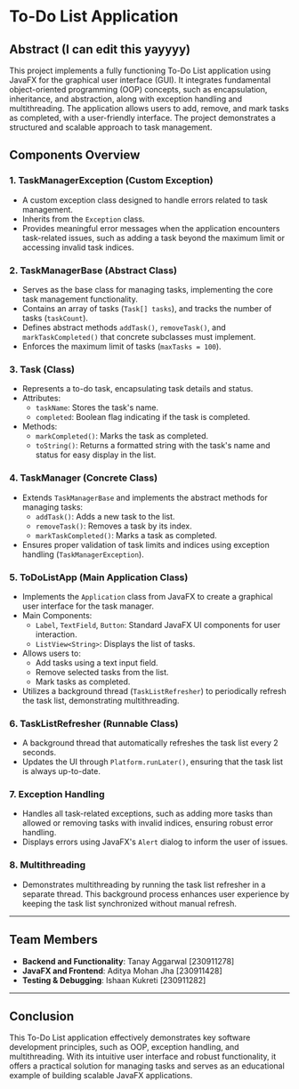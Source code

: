 # To-Do List Application

## Abstract (I can edit this yayyyy)

This project implements a fully functioning To-Do List application using JavaFX for the graphical user interface (GUI). It integrates fundamental object-oriented programming (OOP) concepts, such as encapsulation, inheritance, and abstraction, along with exception handling and multithreading. The application allows users to add, remove, and mark tasks as completed, with a user-friendly interface. The project demonstrates a structured and scalable approach to task management.

## Components Overview

### 1. **TaskManagerException (Custom Exception)**
   - A custom exception class designed to handle errors related to task management.
   - Inherits from the `Exception` class.
   - Provides meaningful error messages when the application encounters task-related issues, such as adding a task beyond the maximum limit or accessing invalid task indices.

### 2. **TaskManagerBase (Abstract Class)**
   - Serves as the base class for managing tasks, implementing the core task management functionality.
   - Contains an array of tasks (`Task[] tasks`), and tracks the number of tasks (`taskCount`).
   - Defines abstract methods `addTask()`, `removeTask()`, and `markTaskCompleted()` that concrete subclasses must implement.
   - Enforces the maximum limit of tasks (`maxTasks = 100`).

### 3. **Task (Class)**
   - Represents a to-do task, encapsulating task details and status.
   - Attributes:
     - `taskName`: Stores the task's name.
     - `completed`: Boolean flag indicating if the task is completed.
   - Methods:
     - `markCompleted()`: Marks the task as completed.
     - `toString()`: Returns a formatted string with the task's name and status for easy display in the list.

### 4. **TaskManager (Concrete Class)**
   - Extends `TaskManagerBase` and implements the abstract methods for managing tasks:
     - `addTask()`: Adds a new task to the list.
     - `removeTask()`: Removes a task by its index.
     - `markTaskCompleted()`: Marks a task as completed.
   - Ensures proper validation of task limits and indices using exception handling (`TaskManagerException`).

### 5. **ToDoListApp (Main Application Class)**
   - Implements the `Application` class from JavaFX to create a graphical user interface for the task manager.
   - Main Components:
     - `Label`, `TextField`, `Button`: Standard JavaFX UI components for user interaction.
     - `ListView<String>`: Displays the list of tasks.
   - Allows users to:
     - Add tasks using a text input field.
     - Remove selected tasks from the list.
     - Mark tasks as completed.
   - Utilizes a background thread (`TaskListRefresher`) to periodically refresh the task list, demonstrating multithreading.

### 6. **TaskListRefresher (Runnable Class)**
   - A background thread that automatically refreshes the task list every 2 seconds.
   - Updates the UI through `Platform.runLater()`, ensuring that the task list is always up-to-date.
   
### 7. **Exception Handling**
   - Handles all task-related exceptions, such as adding more tasks than allowed or removing tasks with invalid indices, ensuring robust error handling.
   - Displays errors using JavaFX's `Alert` dialog to inform the user of issues.

### 8. **Multithreading**
   - Demonstrates multithreading by running the task list refresher in a separate thread. This background process enhances user experience by keeping the task list synchronized without manual refresh.

---

## Team Members
- **Backend and Functionality**: Tanay Aggarwal [230911278]
- **JavaFX and Frontend**: Aditya Mohan Jha [230911428]
- **Testing & Debugging**: Ishaan Kukreti [230911282]

---

## Conclusion

This To-Do List application effectively demonstrates key software development principles, such as OOP, exception handling, and multithreading. With its intuitive user interface and robust functionality, it offers a practical solution for managing tasks and serves as an educational example of building scalable JavaFX applications.

